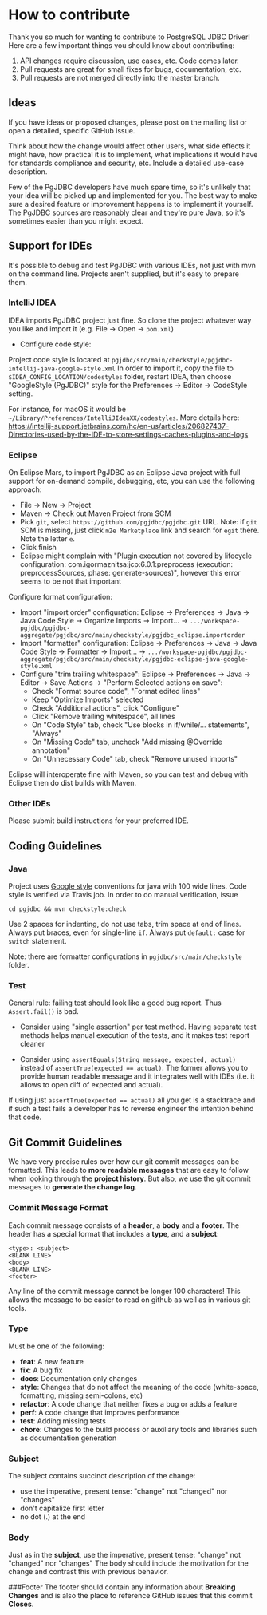 # How to contribute

Thank you so much for wanting to contribute to PostgreSQL JDBC Driver! Here are a few important
things you should know about contributing:

  1. API changes require discussion, use cases, etc. Code comes later.
  2. Pull requests are great for small fixes for bugs, documentation, etc.
  3. Pull requests are not merged directly into the master branch.

## Ideas

If you have ideas or proposed changes, please post on the mailing list or
open a detailed, specific GitHub issue.

Think about how the change would affect other users, what side effects it
might have, how practical it is to implement, what implications it would
have for standards compliance and security, etc. Include a detailed use-case
description.

Few of the PgJDBC developers have much spare time, so it's unlikely that your
idea will be picked up and implemented for you. The best way to make sure a
desired feature or improvement happens is to implement it yourself. The PgJDBC
sources are reasonably clear and they're pure Java, so it's sometimes easier
than you might expect.

## Support for IDEs

It's possible to debug and test PgJDBC with various IDEs, not just with mvn on
the command line. Projects aren't supplied, but it's easy to prepare them.

### IntelliJ IDEA

IDEA imports PgJDBC project just fine. So clone the project whatever way you like and import it (e.g. File -> Open -> `pom.xml`) 

* Configure code style:

Project code style is located at `pgjdbc/src/main/checkstyle/pgjdbc-intellij-java-google-style.xml`
In order to import it, copy the file to `$IDEA_CONFIG_LOCATION/codestyles` folder, restart IDEA,
then choose "GoogleStyle (PgJDBC)" style for the Preferences -> Editor -> CodeStyle setting.

For instance, for macOS it would be `~/Library/Preferences/IntelliJIdeaXX/codestyles`.
More details here: https://intellij-support.jetbrains.com/hc/en-us/articles/206827437-Directories-used-by-the-IDE-to-store-settings-caches-plugins-and-logs

### Eclipse

On Eclipse Mars, to import PgJDBC as an Eclipse Java project with full
support for on-demand compile, debugging, etc, you can use the following approach:

* File -> New -> Project
* Maven -> Check out Maven Project from SCM
* Pick `git`, select `https://github.com/pgjdbc/pgjdbc.git` URL.
Note: if `git` SCM is missing, just click `m2e Marketplace` link and search for `egit` there. Note the letter `e`.
* Click finish
* Eclipse might complain with "Plugin execution not covered by lifecycle configuration: com.igormaznitsa:jcp:6.0.1:preprocess (execution: preprocessSources, phase: generate-sources)", however this error seems to be not that important

Configure format configuration:
* Import "import order" configuration: Eclipse -> Preferences -> Java -> Java Code Style -> Organize Imports -> Import... -> `.../workspace-pgjdbc/pgjdbc-aggregate/pgjdbc/src/main/checkstyle/pgjdbc_eclipse.importorder`
* Import "formatter" configuration: Eclipse -> Preferences -> Java -> Java Code Style -> Formatter -> Import... -> `.../workspace-pgjdbc/pgjdbc-aggregate/pgjdbc/src/main/checkstyle/pgjdbc-eclipse-java-google-style.xml`
* Configure "trim trailing whitespace": Eclipse -> Preferences -> Java -> Editor -> Save Actions -> "Perform Selected actions on save":
  * Check "Format source code", "Format edited lines"
  * Keep "Optimize Imports" selected
  * Check "Additional actions", click "Configure"
  * Click "Remove trailing whitespace", all lines
  * On "Code Style" tab, check "Use blocks in if/while/... statements", "Always"
  * On "Missing Code" tab, uncheck "Add missing @Override annotation"
  * On "Unnecessary Code" tab, check "Remove unused imports"


Eclipse will interoperate fine with Maven, so you can test and debug
with Eclipse then do dist builds with Maven.

### Other IDEs

Please submit build instructions for your preferred IDE.

## <a name="tests"></a> Coding Guidelines

### Java

Project uses [Google style](https://google.github.io/styleguide/javaguide.html) conventions for java with 100 wide lines.
Code style is verified via Travis job. In order to do manual verification, issue

    cd pgjdbc && mvn checkstyle:check

Use 2 spaces for indenting, do not use tabs, trim space at end of lines.
Always put braces, even for single-line `if`.
Always put `default:` case for `switch` statement.

Note: there are formatter configurations in `pgjdbc/src/main/checkstyle` folder.

### Test

General rule: failing test should look like a good bug report. Thus `Assert.fail()` is bad.

* Consider using "single assertion" per test method. Having separate test methods helps manual execution of the tests,
and it makes test report cleaner

* Consider using `assertEquals(String message, expected, actual)` instead of `assertTrue(expected == actual)`.
The former allows you to provide human readable message and it integrates well with IDEs (i.e. it allows to open diff
of expected and actual).

 If using just `assertTrue(expected == actual)` all you get is a stacktrace and if such a test fails a developer
has to reverse engineer the intention behind that code.

## <a name="commit"></a> Git Commit Guidelines

We have very precise rules over how our git commit messages can be formatted.  This leads to **more
readable messages** that are easy to follow when looking through the **project history**.  But also,
we use the git commit messages to **generate the change log**.

### Commit Message Format
Each commit message consists of a **header**, a **body** and a **footer**.  The header has a special
format that includes a **type**, and a **subject**:

```
<type>: <subject>
<BLANK LINE>
<body>
<BLANK LINE>
<footer>
```

Any line of the commit message cannot be longer 100 characters! This allows the message to be easier
to read on github as well as in various git tools.

### Type
Must be one of the following:

* **feat**: A new feature
* **fix**: A bug fix
* **docs**: Documentation only changes
* **style**: Changes that do not affect the meaning of the code (white-space, formatting, missing
  semi-colons, etc)
* **refactor**: A code change that neither fixes a bug or adds a feature
* **perf**: A code change that improves performance
* **test**: Adding missing tests
* **chore**: Changes to the build process or auxiliary tools and libraries such as documentation
  generation

### Subject
The subject contains succinct description of the change:

* use the imperative, present tense: "change" not "changed" nor "changes"
* don't capitalize first letter
* no dot (.) at the end

### Body
Just as in the **subject**, use the imperative, present tense: "change" not "changed" nor "changes"
The body should include the motivation for the change and contrast this with previous behavior.

###Footer
The footer should contain any information about **Breaking Changes** and is also the place to
reference GitHub issues that this commit **Closes**.
